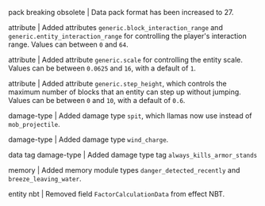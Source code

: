 pack breaking obsolete | Data pack format has been increased to 27.

attribute | Added attributes `generic.block_interaction_range` and `generic.entity_interaction_range` for controlling the player's interaction range. Values can between `0` and `64`.

attribute | Added attribute `generic.scale` for controlling the entity scale. Values can be between `0.0625` and `16`, with a default of `1`.

attribute | Added attribute `generic.step_height`, which controls the maximum number of blocks that an entity can step up without jumping. Values can be between `0` and `10`, with a default of `0.6`.

damage-type | Added damage type `spit`, which llamas now use instead of `mob_projectile`.

damage-type | Added damage type `wind_charge`.

data tag damage-type | Added damage type tag `always_kills_armor_stands`

memory | Added memory module types `danger_detected_recently` and `breeze_leaving_water`.

entity nbt | Removed field `FactorCalculationData` from effect NBT.
